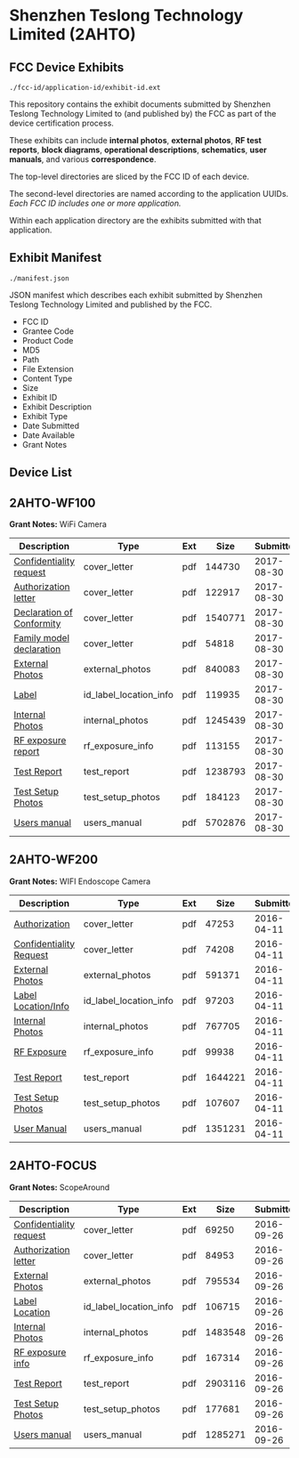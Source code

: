 # Shenzhen Teslong Technology Limited (2AHTO)
## FCC Device Exhibits

```
./fcc-id/application-id/exhibit-id.ext
```

This repository contains the exhibit documents submitted by Shenzhen Teslong Technology Limited to (and published by) the FCC as part of the device certification process.

These exhibits can include **internal photos**, **external photos**, **RF test reports**, **block diagrams**, **operational descriptions**, **schematics**, **user manuals**, and various **correspondence**.

The top-level directories are sliced by the FCC ID of each device.

The second-level directories are named according to the application UUIDs. *Each FCC ID includes one or more application.*

Within each application directory are the exhibits submitted with that application. 

## Exhibit Manifest

```
./manifest.json
```

JSON manifest which describes each exhibit submitted by Shenzhen Teslong Technology Limited and published by the FCC.

- FCC ID
- Grantee Code
- Product Code
- MD5
- Path
- File Extension
- Content Type
- Size
- Exhibit ID
- Exhibit Description
- Exhibit Type
- Date Submitted
- Date Available
- Grant Notes

## Device List
## 2AHTO-WF100
**Grant Notes:** WiFi Camera

| Description | Type | Ext | Size | Submitted | Available |
| ----------- | ---- | --- | ---- | --------- | --------- |
| [Confidentiality request](2AHTO-WF100/9e5f87255ca91523314aabdb8383f68e/3536636.pdf) | cover_letter | pdf | 144730 | 2017-08-30 | 2017-08-30 |
| [Authorization letter](2AHTO-WF100/9e5f87255ca91523314aabdb8383f68e/3536637.pdf) | cover_letter | pdf | 122917 | 2017-08-30 | 2017-08-30 |
| [Declaration of Conformity](2AHTO-WF100/9e5f87255ca91523314aabdb8383f68e/3536638.pdf) | cover_letter | pdf | 1540771 | 2017-08-30 | 2017-08-30 |
| [Family model declaration](2AHTO-WF100/9e5f87255ca91523314aabdb8383f68e/3536647.pdf) | cover_letter | pdf | 54818 | 2017-08-30 | 2017-08-30 |
| [External Photos](2AHTO-WF100/9e5f87255ca91523314aabdb8383f68e/3536632.pdf) | external_photos | pdf | 840083 | 2017-08-30 | 2017-08-30 |
| [Label](2AHTO-WF100/9e5f87255ca91523314aabdb8383f68e/3536641.pdf) | id_label_location_info | pdf | 119935 | 2017-08-30 | 2017-08-30 |
| [Internal Photos](2AHTO-WF100/9e5f87255ca91523314aabdb8383f68e/3536633.pdf) | internal_photos | pdf | 1245439 | 2017-08-30 | 2017-08-30 |
| [RF exposure report](2AHTO-WF100/9e5f87255ca91523314aabdb8383f68e/3536640.pdf) | rf_exposure_info | pdf | 113155 | 2017-08-30 | 2017-08-30 |
| [Test Report](2AHTO-WF100/9e5f87255ca91523314aabdb8383f68e/3536639.pdf) | test_report | pdf | 1238793 | 2017-08-30 | 2017-08-30 |
| [Test Setup Photos](2AHTO-WF100/9e5f87255ca91523314aabdb8383f68e/3536634.pdf) | test_setup_photos | pdf | 184123 | 2017-08-30 | 2017-08-30 |
| [Users manual](2AHTO-WF100/9e5f87255ca91523314aabdb8383f68e/3536635.pdf) | users_manual | pdf | 5702876 | 2017-08-30 | 2017-08-30 |
## 2AHTO-WF200
**Grant Notes:** WIFI Endoscope Camera

| Description | Type | Ext | Size | Submitted | Available |
| ----------- | ---- | --- | ---- | --------- | --------- |
| [Authorization](2AHTO-WF200/fd6983f6ec14ce6e059571dbf3a1c04a/2956085.pdf) | cover_letter | pdf | 47253 | 2016-04-11 | 2016-04-11 |
| [Confidentiality Request](2AHTO-WF200/fd6983f6ec14ce6e059571dbf3a1c04a/2956086.pdf) | cover_letter | pdf | 74208 | 2016-04-11 | 2016-04-11 |
| [External Photos](2AHTO-WF200/fd6983f6ec14ce6e059571dbf3a1c04a/2956087.pdf) | external_photos | pdf | 591371 | 2016-04-11 | 2016-04-11 |
| [Label Location/Info](2AHTO-WF200/fd6983f6ec14ce6e059571dbf3a1c04a/2956089.pdf) | id_label_location_info | pdf | 97203 | 2016-04-11 | 2016-04-11 |
| [Internal Photos](2AHTO-WF200/fd6983f6ec14ce6e059571dbf3a1c04a/2956088.pdf) | internal_photos | pdf | 767705 | 2016-04-11 | 2016-04-11 |
| [RF Exposure](2AHTO-WF200/fd6983f6ec14ce6e059571dbf3a1c04a/2956106.pdf) | rf_exposure_info | pdf | 99938 | 2016-04-11 | 2016-04-11 |
| [Test Report](2AHTO-WF200/fd6983f6ec14ce6e059571dbf3a1c04a/2956105.pdf) | test_report | pdf | 1644221 | 2016-04-11 | 2016-04-11 |
| [Test Setup Photos](2AHTO-WF200/fd6983f6ec14ce6e059571dbf3a1c04a/2956090.pdf) | test_setup_photos | pdf | 107607 | 2016-04-11 | 2016-04-11 |
| [User Manual](2AHTO-WF200/fd6983f6ec14ce6e059571dbf3a1c04a/2956091.pdf) | users_manual | pdf | 1351231 | 2016-04-11 | 2016-04-11 |
## 2AHTO-FOCUS
**Grant Notes:** ScopeAround

| Description | Type | Ext | Size | Submitted | Available |
| ----------- | ---- | --- | ---- | --------- | --------- |
| [Confidentiality request](2AHTO-FOCUS/c5603f5cea2f9c5ac6c5274c2645b9a2/3147564.pdf) | cover_letter | pdf | 69250 | 2016-09-26 | 2016-09-26 |
| [Authorization letter](2AHTO-FOCUS/c5603f5cea2f9c5ac6c5274c2645b9a2/3147565.pdf) | cover_letter | pdf | 84953 | 2016-09-26 | 2016-09-26 |
| [External Photos](2AHTO-FOCUS/c5603f5cea2f9c5ac6c5274c2645b9a2/3147560.pdf) | external_photos | pdf | 795534 | 2016-09-26 | 2016-09-26 |
| [Label Location](2AHTO-FOCUS/c5603f5cea2f9c5ac6c5274c2645b9a2/3147567.pdf) | id_label_location_info | pdf | 106715 | 2016-09-26 | 2016-09-26 |
| [Internal Photos](2AHTO-FOCUS/c5603f5cea2f9c5ac6c5274c2645b9a2/3147561.pdf) | internal_photos | pdf | 1483548 | 2016-09-26 | 2016-09-26 |
| [RF exposure info](2AHTO-FOCUS/c5603f5cea2f9c5ac6c5274c2645b9a2/3147568.pdf) | rf_exposure_info | pdf | 167314 | 2016-09-26 | 2016-09-26 |
| [Test Report](2AHTO-FOCUS/c5603f5cea2f9c5ac6c5274c2645b9a2/3147566.pdf) | test_report | pdf | 2903116 | 2016-09-26 | 2016-09-26 |
| [Test Setup Photos](2AHTO-FOCUS/c5603f5cea2f9c5ac6c5274c2645b9a2/3147562.pdf) | test_setup_photos | pdf | 177681 | 2016-09-26 | 2016-09-26 |
| [Users manual](2AHTO-FOCUS/c5603f5cea2f9c5ac6c5274c2645b9a2/3147563.pdf) | users_manual | pdf | 1285271 | 2016-09-26 | 2016-09-26 |

